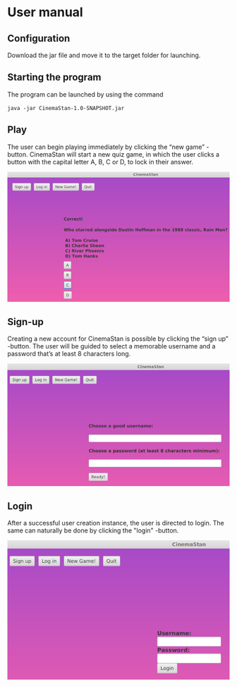 # User manual

## Configuration

Download the jar file and move it to the target folder for launching.

## Starting the program

The program can be launched by using the command

```
java -jar CinemaStan-1.0-SNAPSHOT.jar
```

## Play

The user can begin playing immediately by clicking the “new game” -button. CinemaStan will start a new quiz game, in which the user clicks a button with the capital letter A, B, C or D, to lock in their answer.

![Quiz](https://github.com/ineslukkanen/ot-harjoitustyo/blob/main/Documentation/images/quiz.png)

## Sign-up

Creating a new account for CinemaStan is possible by clicking the “sign up” -button. The user will be guided to select a memorable username and a password that’s at least 8 characters long.

![Signup](https://github.com/ineslukkanen/ot-harjoitustyo/blob/main/Documentation/images/signup.png)

## Login

After a successful user creation instance, the user is directed to login. The same can naturally be done by clicking the "login" -button.

![Login](https://github.com/ineslukkanen/ot-harjoitustyo/blob/main/Documentation/images/login.png)
